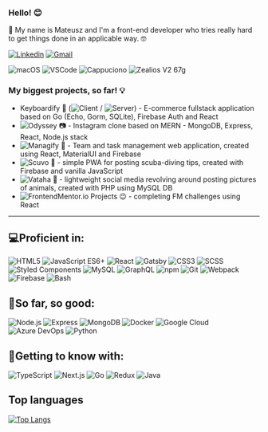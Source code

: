 ### Hello! 😊

🔴 My name is Mateusz and I'm a front-end developer who tries really hard to get things done in an applicable way. 🤓

[![Linkedin](https://img.shields.io/badge/-foxsaysderp-blue?style=flat-square&logo=Linkedin&logoColor=white&link=https://www.linkedin.com/in/foxsaysderp/)](https://www.linkedin.com/in/foxsaysderp/)
[![Gmail](https://img.shields.io/badge/-foxsaysderp@gmail.com-c14438?style=flat-square&logo=Gmail&logoColor=white&link=mailto:foxsaysderp@gmail.com)](mailto:foxsaysderp@gmail.com)

![macOS](https://img.shields.io/badge/OS-macOS-informational?style=flat&logo=macos&logoColor=white&color=000000)
![VSCode](https://img.shields.io/badge/Editor-VSCode-informational?style=flat&logo=Visual%20Studio%20Code&logoColor=white&color=003253)
![Cappuciono](https://img.shields.io/badge/Coffee-Cappuccino-informational?style=flat&logo=ko-fi&logoColor=white&color=2F2625)
![Zealios V2 67g](https://img.shields.io/badge/Switches-Zealios%20v2%2067g-informational?style=flat&logo=metro&logoColor=white&color=3B2080)


### My biggest projects, so far! 💡
- Keyboardify 🎹 (![Client](https://github.com/FoxSaysDerp/keyboardify-client) / ![Server](https://github.com/FoxSaysDerp/keyboardify-server)) - E-commerce fullstack application based on Go (Echo, Gorm, SQLite), Firebase Auth and React
- ![Odyssey 📷](https://github.com/FoxSaysDerp/odyssey-app) - Instagram clone based on MERN - MongoDB, Express, React, Node.js stack
- ![Managify 👔](https://github.com/FoxSaysDerp/managify-app) - Team and task management web application, created using React, MaterialUI and Firebase
- ![Scuvo 🌊](https://github.com/FoxSaysDerp/scuvo-app) - simple PWA for posting scuba-diving tips, created with Firebase and vanilla JavaScript
- ![Vataha 🐾](https://github.com/FoxSaysDerp/vataha) - lightweight social media revolving around posting pictures of animals, created with PHP using MySQL DB
- ![FrontendMentor.io Projects 😉](https://github.com/FoxSaysDerp/frontendmentor-projects) - completing FM challenges using React

-----

## 💻Proficient in:
![HTML5](https://img.shields.io/badge/-HTML5-E34F26?style=flat-square&logo=html5&logoColor=white)
![JavaScript ES6+](https://img.shields.io/badge/-JavaScript-181603?style=flat-square&logo=javascript)
![React](https://img.shields.io/badge/-React-091519?style=flat-square&logo=react)
![Gatsby](https://img.shields.io/badge/-Gatsby-663399?style=flat-square&logo=gatsby)
![CSS3](https://img.shields.io/badge/-CSS3-1572B6?style=flat-square&logo=css3)
![SCSS](https://img.shields.io/badge/-SCSS-edc0d6?style=flat-square&logo=sass)
![Styled Components](https://img.shields.io/badge/-Styled%20Components-fbf0f4?style=flat-square&logo=styled-components)
![MySQL](https://img.shields.io/badge/-MySQL-d9e4ec?style=flat-square&logo=mysql)
![GraphQL](https://img.shields.io/badge/-GraphQL-E10098?style=flat-square&logo=graphql)
![npm](https://img.shields.io/badge/-npm-white?style=flat-square&logo=npm)
![Git](https://img.shields.io/badge/-Git-f09d8d?style=flat-square&logo=git)
![Webpack](https://img.shields.io/badge/-Webpack-eff6f9?style=flat-square&logo=webpack)
![Firebase](https://img.shields.io/badge/-Firebase-4c3c0c?style=flat-square&logo=firebase)
![Bash](https://img.shields.io/badge/-Bash-0f2207?style=flat-square&logo=gnubash)

## 🔭So far, so good:
![Node.js](https://img.shields.io/badge/-Node.js-a1f0a1?style=flat-square&logo=node.js)
![Express](https://img.shields.io/badge/-Express-8a8a8a?style=flat-square&logo=express)
![MongoDB](https://img.shields.io/badge/-MongoDB-a5e8a5?style=flat-square&logo=mongodb)
![Docker](https://img.shields.io/badge/-Docker-D3E9FA?style=flat-square&logo=docker)
![Google Cloud](https://img.shields.io/badge/-Google%20Cloud-c6dafb?style=flat-square&logo=googlecloud)
![Azure DevOps](https://img.shields.io/badge/-Azure%20DevOps-0078D7?style=flat-square&logo=azuredevops)
![Python](https://img.shields.io/badge/-Python-FADD84?style=flat-square&logo=python)

## 🌱Getting to know with:
![TypeScript](https://img.shields.io/badge/-TypeScript-8cadd1?style=flat-square&logo=typescript)
![Next.js](https://img.shields.io/badge/-Next.js-black?style=flat-square&logo=next.js)
![Go](https://img.shields.io/badge/-Go-cceef7?style=flat-square&logo=go)
![Redux](https://img.shields.io/badge/-Redux-764ABC?style=flat-square&logo=redux)
![Java](https://img.shields.io/badge/-Java-ff0000?style=flat-square&logo=openjdk)

## Top languages

[![Top Langs](https://github-readme-stats.vercel.app/api/top-langs/?username=foxsaysderp&layout=compact)](https://github.com/FoxSaysDerp?tab=repositories)


